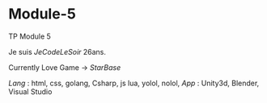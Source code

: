 # Module-5
TP Module 5

Je suis *JeCodeLeSoir* 26ans. 

Currently Love Game -> *StarBase*

*Lang* : html, css, golang, Csharp, js lua, yolol, nolol,
*App* : Unity3d, Blender, Visual Studio
